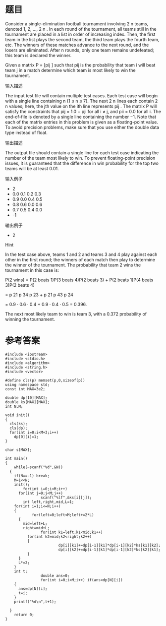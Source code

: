# 题目
Consider a single-elimination football tournament involving 2 n teams, denoted 1, 2, …, 2 n . In each round of the tournament, all teams still in the tournament are placed in a list in order of increasing index. Then, the first team in the list plays the second team, the third team plays the fourth team, etc. The winners of these matches advance to the next round, and the losers are eliminated. After n rounds, only one team remains undefeated; this team is declared the winner.

Given a matrix P = [pij ] such that pij is the probability that team i will beat team j in a match determine which team is most likely to win the tournament.

输入描述

The input test file will contain multiple test cases. Each test case will begin with a single line containing n (1 ≤ n ≤ 7). The next 2 n lines each contain 2 n values; here, the jth value on the ith line represents pij . The matrix P will satisfy the constraints that pij = 1.0 − pji for all i ≠ j, and pii = 0.0 for all i. The end-of-file is denoted by a single line containing the number −1. Note that each of the matrix entries in this problem is given as a floating-point value. To avoid precision problems, make sure that you use either the double data type instead of float.

输出描述

The output file should contain a single line for each test case indicating the number of the team most likely to win. To prevent floating-point precision issues, it is guaranteed that the difference in win probability for the top two teams will be at least 0.01.

输入例子
* 2
* 0.0 0.1 0.2 0.3
* 0.9 0.0 0.4 0.5
* 0.8 0.6 0.0 0.6
* 0.7 0.5 0.4 0.0
* -1

输出例子
* 2

Hint

In the test case above, teams 1 and 2 and teams 3 and 4 play against each other in the first round; the winners of each match then play to determine the winner of the tournament. The probability that team 2 wins the tournament in this case is:

P(2 wins) 	= P(2 beats 1)P(3 beats 4)P(2 beats 3) + P(2 beats 1)P(4 beats 3)P(2 beats 4)

= p 21 p 34 p 23 + p 21 p 43 p 24

= 0.9 · 0.6 · 0.4 + 0.9 · 0.4 · 0.5 = 0.396.

The next most likely team to win is team 3, with a 0.372 probability of winning the tournament.

# 参考答案
    #include <iostream>
    #include <stdio.h>
    #include <algorithm>
    #include <string.h>
    #include <vector>

    #define cls(p) memset(p,0,sizeof(p))
    using namespace std;
    const int MAX=3e2;

    double dp[10][MAX];
    double ks[MAX][MAX];
    int N,M;

    void init()
    {
      cls(ks);
      cls(dp);
      for(int i=0;i<M+3;i++)
        dp[0][i]=1;
    }

    char s[MAX];

    int main()
    {
        while(~scanf("%d",&N))
      {
        if(N==-1) break;
        M=1<<N;
        init();
            for(int i=0;i<M;i++)
          for(int j=0;j<M;j++)
                    scanf("%lf",&ks[i][j]);
            int left,right,mid,L=1;
        for(int i=1;i<=N;i++)
        {
                for(left=0;left<M;left+=2*L)
          {
            mid=left+L;
            right=mid+L;
                    for(int k1=left;k1<mid;k1++)
              for(int k2=mid;k2<right;k2++)
              {
                            dp[i][k1]+=dp[i-1][k1]*dp[i-1][k2]*ks[k1][k2];
                            dp[i][k2]+=dp[i-1][k1]*dp[i-1][k2]*ks[k2][k1];
              }
          }
          L*=2;
        }
        int t;
                    double ans=0;
                    for(int i=0;i<M;i++) if(ans<dp[N][i])
        {
          ans=dp[N][i];
          t=i;
        }
        printf("%d\n",t+1);

      }
        return 0;
    }
